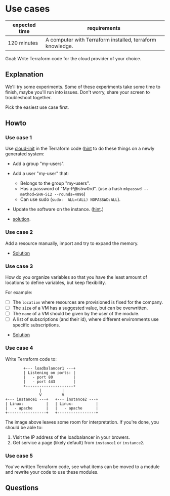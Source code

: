 # Use cases

|expected time|requirements                                             |
|-------------|---------------------------------------------------------|
|120 minutes  |A computer with Terraform installed, terraform knowledge.|

Goal: Write Terraform code for the cloud provider of your choice.

## Explanation

We'll try some experiments. Some of these experiments take some time to finish, maybe you'll run into issues. Don't worry, share your screen to troubleshoot together.

Pick the easiest use case first.

## Howto

### Use case 1

Use [cloud-init](https://cloudinit.readthedocs.io/en/latest/) in the Terraform code ([hint](https://registry.terraform.io/providers/hashicorp/azurerm/latest/docs/resources/virtual_machine#custom_data) to do these things on a newly generated system:

- Add a group "my-users".
- Add a user "my-user" that:
  - Belongs to the group "my-users".
  - Has a password of "My-P@s5w0rd". (use a hash `mkpasswd --method=SHA-512 --rounds=4096`)
  - Can use sudo (`sudo:  ALL=(ALL) NOPASSWD:ALL`).
- Update the software on the instance. ([hint](https://cloudinit.readthedocs.io/en/latest/topics/examples.html#update-apt-database-on-first-boot).)

- [solution](https://github.com/robertdebock/learn-terraform-azure/tree/cloudinit).

### Use case 2

Add a resource manually, import and try to expand the memory.

- [Solution](use-cases-solution-import.md)

### Use case 3

How do you organize variables so that you have the least amount of locations to define variables, but keep flexibility.

For example:

- [ ] The `location` where resources are provisioned is fixed for the company.
- [ ] The `size` of a VM has a suggested value, but can be overwritten.
- [ ] The `name` of a VM should be given by the user of the module.
- [ ] A list of subscriptions (and their id), where different environments use specific subscriptions.

- [Solution](use-cases-solution-organizing.md)

### Use case 4

Write Terraform code to:

```text
        +--- loadbalancer1 ---+
        | Listening on ports: |
        |   - port 80         |
        |   - port 443        |
        +---------------------+
               |         |
               V         V
+--- instance1 ---+   +--- instance2 ---+
| Linux:          |   | Linux:          |
|   - apache      |   |   - apache      |
+-----------------+   +-----------------+
```

The image above leaves some room for interpretation. If you're done, you should be able to:

1. Visit the IP address of the loadbalancer in your browers.
2. Get service a page (likely default) from `instance1` or `instance2`.

### Use case 5

You've written Terraform code, see what items can be moved to a module and rewrite your code to use these modules.

## Questions
